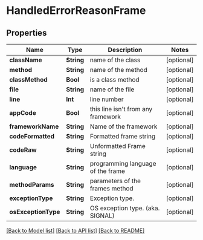 # HandledErrorReasonFrame

## Properties
Name | Type | Description | Notes
------------ | ------------- | ------------- | -------------
**className** | **String** | name of the class | [optional] 
**method** | **String** | name of the method | [optional] 
**classMethod** | **Bool** | is a class method | [optional] 
**file** | **String** | name of the file | [optional] 
**line** | **Int** | line number | [optional] 
**appCode** | **Bool** | this line isn&#39;t from any framework | [optional] 
**frameworkName** | **String** | Name of the framework | [optional] 
**codeFormatted** | **String** | Formatted frame string | [optional] 
**codeRaw** | **String** | Unformatted Frame string | [optional] 
**language** | **String** | programming language of the frame | [optional] 
**methodParams** | **String** | parameters of the frames method | [optional] 
**exceptionType** | **String** | Exception type. | [optional] 
**osExceptionType** | **String** | OS exception type. (aka. SIGNAL) | [optional] 

[[Back to Model list]](../README.md#documentation-for-models) [[Back to API list]](../README.md#documentation-for-api-endpoints) [[Back to README]](../README.md)


